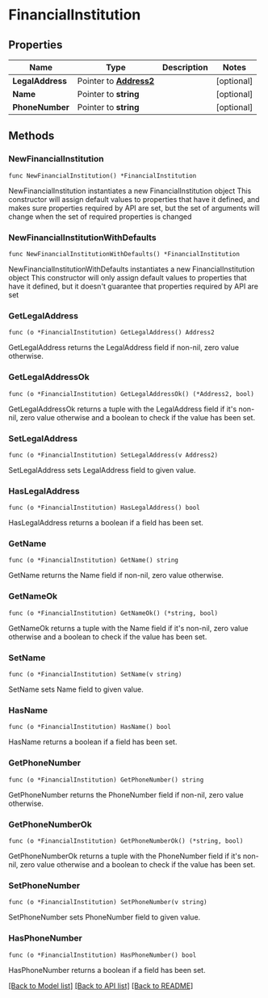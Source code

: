 # FinancialInstitution

## Properties

Name | Type | Description | Notes
------------ | ------------- | ------------- | -------------
**LegalAddress** | Pointer to [**Address2**](Address2.md) |  | [optional] 
**Name** | Pointer to **string** |  | [optional] 
**PhoneNumber** | Pointer to **string** |  | [optional] 

## Methods

### NewFinancialInstitution

`func NewFinancialInstitution() *FinancialInstitution`

NewFinancialInstitution instantiates a new FinancialInstitution object
This constructor will assign default values to properties that have it defined,
and makes sure properties required by API are set, but the set of arguments
will change when the set of required properties is changed

### NewFinancialInstitutionWithDefaults

`func NewFinancialInstitutionWithDefaults() *FinancialInstitution`

NewFinancialInstitutionWithDefaults instantiates a new FinancialInstitution object
This constructor will only assign default values to properties that have it defined,
but it doesn't guarantee that properties required by API are set

### GetLegalAddress

`func (o *FinancialInstitution) GetLegalAddress() Address2`

GetLegalAddress returns the LegalAddress field if non-nil, zero value otherwise.

### GetLegalAddressOk

`func (o *FinancialInstitution) GetLegalAddressOk() (*Address2, bool)`

GetLegalAddressOk returns a tuple with the LegalAddress field if it's non-nil, zero value otherwise
and a boolean to check if the value has been set.

### SetLegalAddress

`func (o *FinancialInstitution) SetLegalAddress(v Address2)`

SetLegalAddress sets LegalAddress field to given value.

### HasLegalAddress

`func (o *FinancialInstitution) HasLegalAddress() bool`

HasLegalAddress returns a boolean if a field has been set.

### GetName

`func (o *FinancialInstitution) GetName() string`

GetName returns the Name field if non-nil, zero value otherwise.

### GetNameOk

`func (o *FinancialInstitution) GetNameOk() (*string, bool)`

GetNameOk returns a tuple with the Name field if it's non-nil, zero value otherwise
and a boolean to check if the value has been set.

### SetName

`func (o *FinancialInstitution) SetName(v string)`

SetName sets Name field to given value.

### HasName

`func (o *FinancialInstitution) HasName() bool`

HasName returns a boolean if a field has been set.

### GetPhoneNumber

`func (o *FinancialInstitution) GetPhoneNumber() string`

GetPhoneNumber returns the PhoneNumber field if non-nil, zero value otherwise.

### GetPhoneNumberOk

`func (o *FinancialInstitution) GetPhoneNumberOk() (*string, bool)`

GetPhoneNumberOk returns a tuple with the PhoneNumber field if it's non-nil, zero value otherwise
and a boolean to check if the value has been set.

### SetPhoneNumber

`func (o *FinancialInstitution) SetPhoneNumber(v string)`

SetPhoneNumber sets PhoneNumber field to given value.

### HasPhoneNumber

`func (o *FinancialInstitution) HasPhoneNumber() bool`

HasPhoneNumber returns a boolean if a field has been set.


[[Back to Model list]](../README.md#documentation-for-models) [[Back to API list]](../README.md#documentation-for-api-endpoints) [[Back to README]](../README.md)


